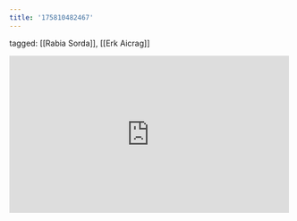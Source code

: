 ```yaml
---
title: '175810482467'
---
```

tagged: [[Rabia Sorda]], [[Erk Aicrag]]
<iframe allow="accelerometer; autoplay; clipboard-write; encrypted-media; gyroscope; picture-in-picture" allowfullscreen="" frameborder="0" height="281" id="youtube_iframe" src="https://www.youtube.com/embed/WJbqWJmOIzw?feature=oembed&amp;enablejsapi=1&amp;origin=https://safe.txmblr.com&amp;wmode=opaque" width="500"></iframe>